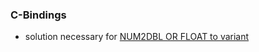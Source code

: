 ### C-Bindings
- solution necessary for [NUM2DBL OR FLOAT to variant](https://github.com/etm/opcua-smart/blob/master/ext/opcua/helpers/values.c#L45-L59)

